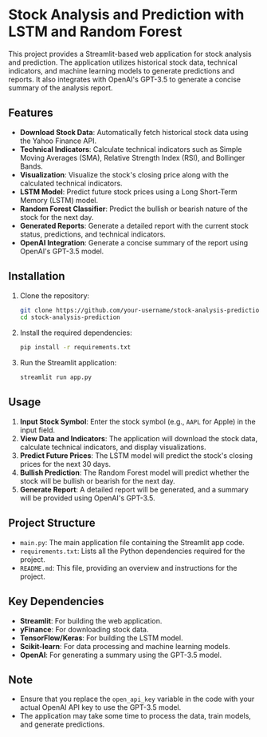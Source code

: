 # Stock Analysis and Prediction with LSTM and Random Forest

This project provides a Streamlit-based web application for stock analysis and prediction. The application utilizes historical stock data, technical indicators, and machine learning models to generate predictions and reports. It also integrates with OpenAI's GPT-3.5 to generate a concise summary of the analysis report.

## Features

- **Download Stock Data**: Automatically fetch historical stock data using the Yahoo Finance API.
- **Technical Indicators**: Calculate technical indicators such as Simple Moving Averages (SMA), Relative Strength Index (RSI), and Bollinger Bands.
- **Visualization**: Visualize the stock's closing price along with the calculated technical indicators.
- **LSTM Model**: Predict future stock prices using a Long Short-Term Memory (LSTM) model.
- **Random Forest Classifier**: Predict the bullish or bearish nature of the stock for the next day.
- **Generated Reports**: Generate a detailed report with the current stock status, predictions, and technical indicators.
- **OpenAI Integration**: Generate a concise summary of the report using OpenAI's GPT-3.5 model.

## Installation

1. Clone the repository:
    ```bash
    git clone https://github.com/your-username/stock-analysis-prediction.git
    cd stock-analysis-prediction
    ```

2. Install the required dependencies:
    ```bash
    pip install -r requirements.txt
    ```

3. Run the Streamlit application:
    ```bash
    streamlit run app.py
    ```

## Usage

1. **Input Stock Symbol**: Enter the stock symbol (e.g., `AAPL` for Apple) in the input field.
2. **View Data and Indicators**: The application will download the stock data, calculate technical indicators, and display visualizations.
3. **Predict Future Prices**: The LSTM model will predict the stock's closing prices for the next 30 days.
4. **Bullish Prediction**: The Random Forest model will predict whether the stock will be bullish or bearish for the next day.
5. **Generate Report**: A detailed report will be generated, and a summary will be provided using OpenAI's GPT-3.5.

## Project Structure

- `main.py`: The main application file containing the Streamlit app code.
- `requirements.txt`: Lists all the Python dependencies required for the project.
- `README.md`: This file, providing an overview and instructions for the project.

## Key Dependencies

- **Streamlit**: For building the web application.
- **yFinance**: For downloading stock data.
- **TensorFlow/Keras**: For building the LSTM model.
- **Scikit-learn**: For data processing and machine learning models.
- **OpenAI**: For generating a summary using the GPT-3.5 model.

## Note

- Ensure that you replace the `open_api_key` variable in the code with your actual OpenAI API key to use the GPT-3.5 model.
- The application may take some time to process the data, train models, and generate predictions.



